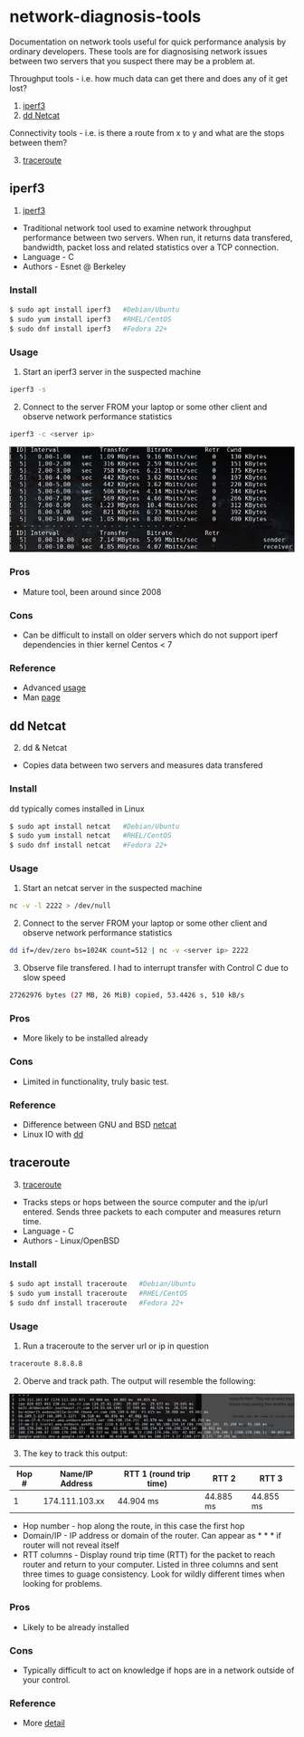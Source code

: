 # network-diagnosis-tools
Documentation on network tools useful for quick performance analysis by ordinary developers. These tools are for diagnosising network issues between two servers that you suspect there may be a problem at. 

Throughput tools - i.e. how much data can get there and does any of it get lost? 

1. [iperf3](#iperf3)
2. [dd Netcat](#dd-Netcat)

Connectivity tools - i.e. is there a route from x to y and what are the stops between them?

3. [traceroute](#traceroute)

## iperf3 

1. [iperf3](https://github.com/esnet/iperf)
* Traditional network tool used to examine network throughput performance between two servers. When run, it returns data transfered, bandwidth, packet loss and related statistics over a TCP connection. 
* Language - C
* Authors - Esnet @ Berkeley

### Install

```Bash
$ sudo apt install iperf3	#Debian/Ubuntu
$ sudo yum install iperf3	#RHEL/CentOS
$ sudo dnf install iperf3	#Fedora 22+ 
```

### Usage

1. Start an iperf3 server in the suspected machine 

```Bash
iperf3 -s
```

2. Connect to the server FROM your laptop or some other client and observe network performance statistics

```Bash
iperf3 -c <server ip>
```

![iperf](https://github.com/peterlamar/network-performance-tools/blob/master/img/iperf3.png)

### Pros
* Mature tool, been around since 2008

### Cons 
* Can be difficult to install on older servers which do not support iperf dependencies in thier kernel Centos < 7

### Reference
* Advanced [usage](https://www.tecmint.com/test-network-throughput-in-linux/)
* Man [page](https://fasterdata.es.net/performance-testing/network-troubleshooting-tools/iperf/)


## dd Netcat 

2. dd & Netcat
* Copies data between two servers and measures data transfered


### Install

dd typically comes installed in Linux

```Bash
$ sudo apt install netcat	#Debian/Ubuntu
$ sudo yum install netcat	#RHEL/CentOS
$ sudo dnf install netcat	#Fedora 22+ 
```

### Usage

1. Start an netcat server in the suspected machine 

```Bash
nc -v -l 2222 > /dev/null
```

2. Connect to the server FROM your laptop or some other client and observe network performance statistics

```Bash
dd if=/dev/zero bs=1024K count=512 | nc -v <server ip> 2222
```

3. Observe file transfered. I had to interrupt transfer with Control C due to slow speed

```Bash
27262976 bytes (27 MB, 26 MiB) copied, 53.4426 s, 510 kB/s
```

### Pros
* More likely to be installed already

### Cons 
* Limited in functionality, truly basic test. 

### Reference
* Difference between GNU and BSD [netcat](https://www.quora.com/What-is-the-difference-between-the-openBSD-netcat-and-the-GNU-netcat)
* Linux IO with [dd](https://www.thomas-krenn.com/en/wiki/Linux_I/O_Performance_Tests_using_dd)

## traceroute 

3. [traceroute](https://github.com/openbsd/src/blob/master/usr.sbin/traceroute/traceroute.c)
* Tracks steps or hops between the source computer and the ip/url entered. Sends three packets to each computer and measures return time. 
* Language - C
* Authors - Linux/OpenBSD

### Install

```Bash
$ sudo apt install traceroute	#Debian/Ubuntu
$ sudo yum install traceroute	#RHEL/CentOS
$ sudo dnf install traceroute	#Fedora 22+ 
```

### Usage

1. Run a traceroute to the server url or ip in question

```Bash
traceroute 8.8.8.8
```

2. Oberve and track path. The output will resemble the following:

![traceroute](https://github.com/peterlamar/network-performance-tools/blob/master/img/traceroute.png)

3. The key to track this output:

| Hop #        |Name/IP Address | RTT 1 (round trip time)| RTT 2     | RTT 3    |
| -------------|----------------|------------------------|-----------|----------|
| 1            | 174.111.103.xx | 44.904 ms              | 44.885 ms | 44.855 ms      

* Hop number - hop along the route, in this case the first hop
* Domain/IP - IP address or domain of the router. Can appear as * * * if router will not reveal itself
* RTT columns - Display round trip time (RTT) for the packet to reach router and return to your computer. Listed in three columns and sent three times to guage consistency. Look for wildly different times when looking for problems. 

### Pros
* Likely to be already installed

### Cons 
* Typically difficult to act on knowledge if hops are in a network outside of your control. 

### Reference
* More [detail](https://www.inmotionhosting.com/support/website/how-to/read-traceroute)
